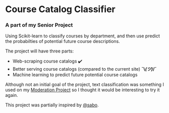 # Course Catalog Classifier
### A part of my Senior Project
Using Scikit-learn to classify courses by department, and then use predict the probabilties of potential future course descriptions.

The project will have three parts:
* Web-scraping course catalogs ✔️
* Better serving course catalogs (compared to the current site) **¯\\_(ツ)_/¯**
* Machine learning to predict future potential course catalogs

Although not an initial goal of the project, text classification was something I used on my [Moderation Project](https://github.com/segalgouldn/segal-gould-moderation) so I thought it would be interesting to try it again.

This project was partially inspired by [@sabo](https://github.com/sabo).
